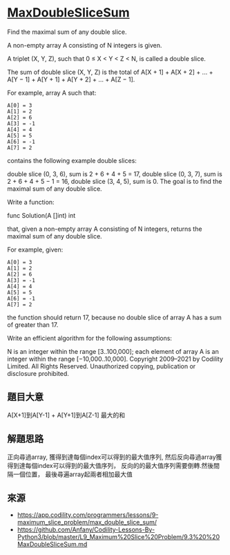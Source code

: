 # [MaxDoubleSliceSum](https://app.codility.com/programmers/lessons/9-maximum_slice_problem/max_double_slice_sum/)
Find the maximal sum of any double slice.

A non-empty array A consisting of N integers is given.

A triplet (X, Y, Z), such that 0 ≤ X < Y < Z < N, is called a double slice.

The sum of double slice (X, Y, Z) is the total of A[X + 1] + A[X + 2] + ... + A[Y − 1] + A[Y + 1] + A[Y + 2] + ... + A[Z − 1].

For example, array A such that:

    A[0] = 3
    A[1] = 2
    A[2] = 6
    A[3] = -1
    A[4] = 4
    A[5] = 5
    A[6] = -1
    A[7] = 2
contains the following example double slices:

double slice (0, 3, 6), sum is 2 + 6 + 4 + 5 = 17,
double slice (0, 3, 7), sum is 2 + 6 + 4 + 5 − 1 = 16,
double slice (3, 4, 5), sum is 0.
The goal is to find the maximal sum of any double slice.

Write a function:

func Solution(A []int) int

that, given a non-empty array A consisting of N integers, returns the maximal sum of any double slice.

For example, given:

    A[0] = 3
    A[1] = 2
    A[2] = 6
    A[3] = -1
    A[4] = 4
    A[5] = 5
    A[6] = -1
    A[7] = 2
the function should return 17, because no double slice of array A has a sum of greater than 17.

Write an efficient algorithm for the following assumptions:

N is an integer within the range [3..100,000];
each element of array A is an integer within the range [−10,000..10,000].
Copyright 2009–2021 by Codility Limited. All Rights Reserved. Unauthorized copying, publication or disclosure prohibited.

## 題目大意
A[X+1]到A[Y-1] + A[Y+1]到A[Z-1] 最大的和

## 解題思路
正向尋過array, 獲得到達每個index可以得到的最大值序列, 然后反向尋過array獲得到達每個index可以得到的最大值序列，
反向的的最大值序列需要倒轉.然後間隔一個位置，
最後尋遍array起兩者相加最大值




## 來源
* https://app.codility.com/programmers/lessons/9-maximum_slice_problem/max_double_slice_sum/
* https://github.com/Anfany/Codility-Lessons-By-Python3/blob/master/L9_Maximum%20Slice%20Problem/9.3%20%20MaxDoubleSliceSum.md